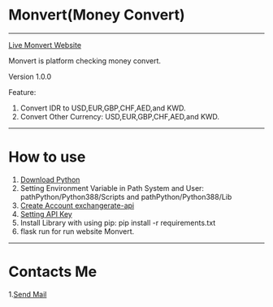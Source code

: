 # Monvert(Money Convert)
------------------------------------------------------------------------------------------------------------------------------------------------------------------------------------------------------------------------
[Live Monvert Website](https://monvert-8fe1ed411527.herokuapp.com/)

Monvert is platform checking money convert.

Version 1.0.0

Feature:
1. Convert IDR to USD,EUR,GBP,CHF,AED,and KWD.
2. Convert Other Currency: USD,EUR,GBP,CHF,AED,and KWD.

-----------------------------------------------------------------------------------------------------------------------------------------------------------------------------------------------------------------------

# How to use

1. [Download Python](https://www.python.org/downloads/)
2. Setting Environment Variable in Path System and User: pathPython/Python388/Scripts and pathPython/Python388/Lib
3. [Create Account exchangerate-api](https://app.exchangerate-api.com/sign-up)
4. [Setting API Key](https://app.exchangerate-api.com/keys)
5. Install Library with using pip: pip install -r requirements.txt
6. flask run for run website Monvert.

-----------------------------------------------------------------------------------------------------------------------------------------------------------------------------------------------------------------------

# Contacts Me

1.[Send Mail](https://mailto:tmdgroupid@gmail.com)

